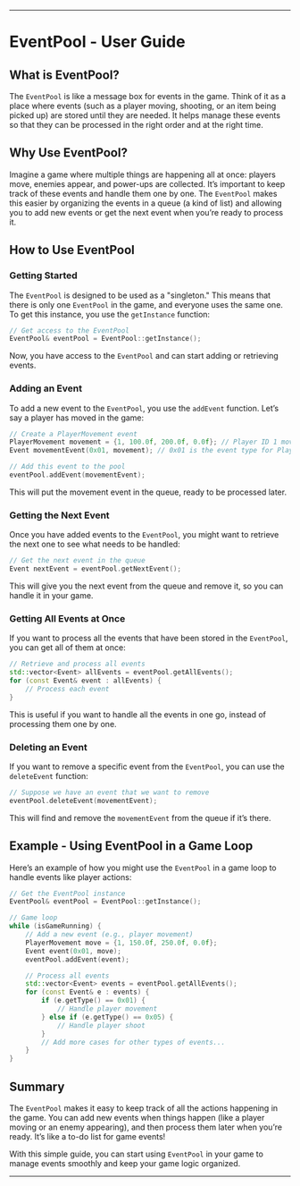 
---

# EventPool - User Guide

## What is EventPool?

The `EventPool` is like a message box for events in the game. Think of it as a place where events (such as a player moving, shooting, or an item being picked up) are stored until they are needed. It helps manage these events so that they can be processed in the right order and at the right time.

## Why Use EventPool?

Imagine a game where multiple things are happening all at once: players move, enemies appear, and power-ups are collected. It’s important to keep track of these events and handle them one by one. The `EventPool` makes this easier by organizing the events in a queue (a kind of list) and allowing you to add new events or get the next event when you’re ready to process it.

## How to Use EventPool

### Getting Started

The `EventPool` is designed to be used as a "singleton." This means that there is only one `EventPool` in the game, and everyone uses the same one. To get this instance, you use the `getInstance` function:

```cpp
// Get access to the EventPool
EventPool& eventPool = EventPool::getInstance();
```

Now, you have access to the `EventPool` and can start adding or retrieving events.

### Adding an Event

To add a new event to the `EventPool`, you use the `addEvent` function. Let’s say a player has moved in the game:

```cpp
// Create a PlayerMovement event
PlayerMovement movement = {1, 100.0f, 200.0f, 0.0f}; // Player ID 1 moves to (100, 200, 0)
Event movementEvent(0x01, movement); // 0x01 is the event type for PlayerMovement

// Add this event to the pool
eventPool.addEvent(movementEvent);
```

This will put the movement event in the queue, ready to be processed later.

### Getting the Next Event

Once you have added events to the `EventPool`, you might want to retrieve the next one to see what needs to be handled:

```cpp
// Get the next event in the queue
Event nextEvent = eventPool.getNextEvent();
```

This will give you the next event from the queue and remove it, so you can handle it in your game.

### Getting All Events at Once

If you want to process all the events that have been stored in the `EventPool`, you can get all of them at once:

```cpp
// Retrieve and process all events
std::vector<Event> allEvents = eventPool.getAllEvents();
for (const Event& event : allEvents) {
    // Process each event
}
```

This is useful if you want to handle all the events in one go, instead of processing them one by one.

### Deleting an Event

If you want to remove a specific event from the `EventPool`, you can use the `deleteEvent` function:

```cpp
// Suppose we have an event that we want to remove
eventPool.deleteEvent(movementEvent);
```

This will find and remove the `movementEvent` from the queue if it’s there.

## Example - Using EventPool in a Game Loop

Here’s an example of how you might use the `EventPool` in a game loop to handle events like player actions:

```cpp
// Get the EventPool instance
EventPool& eventPool = EventPool::getInstance();

// Game loop
while (isGameRunning) {
    // Add a new event (e.g., player movement)
    PlayerMovement move = {1, 150.0f, 250.0f, 0.0f};
    Event event(0x01, move);
    eventPool.addEvent(event);

    // Process all events
    std::vector<Event> events = eventPool.getAllEvents();
    for (const Event& e : events) {
        if (e.getType() == 0x01) {
            // Handle player movement
        } else if (e.getType() == 0x05) {
            // Handle player shoot
        }
        // Add more cases for other types of events...
    }
}
```

## Summary

The `EventPool` makes it easy to keep track of all the actions happening in the game. You can add new events when things happen (like a player moving or an enemy appearing), and then process them later when you’re ready. It’s like a to-do list for game events!

With this simple guide, you can start using `EventPool` in your game to manage events smoothly and keep your game logic organized.

---

